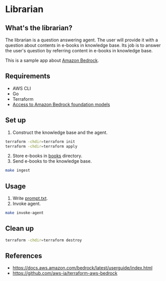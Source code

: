# Librarian

## What's the librarian?

The librarian is a question answering agent. The user will provide it with a question about contents in e-books in knowledge base. Its job is to answer the user's question by referring content in e-books in knowledge base.

This is a sample app about [Amazon Bedrock](https://aws.amazon.com/bedrock/).

## Requirements

- AWS CLI
- Go
- Terraform
- [Access to Amazon Bedrock foundation models](https://docs.aws.amazon.com/bedrock/latest/userguide/model-access-modify.html)

## Set up

1. Construct the knowledge base and the agent.

```bash
terraform -chdir=terraform init
terraform -chdir=terraform apply
```

2. Store e-books in [books](./books/) directory.
3. Send e-books to the knowledge base.

```bash
make ingest
```

## Usage

1. Write [prompt.txt](./prompt.txt).
2. Invoke agent.

```bash
make invoke-agent
```

## Clean up

```bash
terraform -chdir=terraform destroy
```

## References

- https://docs.aws.amazon.com/bedrock/latest/userguide/index.html
- https://github.com/aws-ia/terraform-aws-bedrock
